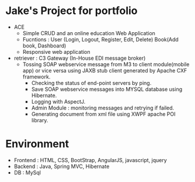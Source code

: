 # Jake's Project for portfolio
* ACE
	- Simple CRUD and an online education Web Application 
	- Fucntions : User (Login, Logout, Register, Edit, Delete)
		Book(Add book, Dashboard)
	- Responsive web application
* retriever : C3 Gateway (In-House EDI message broker)
	- Tossing SOAP webservice message from M3 to client module(mobile app) or vice versa using JAXB stub client generated by Apache CXF framework.
        - Checking the status of end-point servers by ping.
        - Save SOAP webservice messages into MYSQL database using Hibernate.
        - Logging with AspectJ.
        - Admin Module : monitoring messages and retrying if failed.
        - Generating document from xml file using XWPF apache POI library.

# Environment
- Frontend : HTML, CSS, BootStrap, AngularJS, javascript, jquery
- Backend : Java, Spring MVC, Hibernate
- DB : MySql
